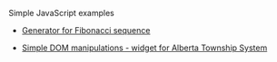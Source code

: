 Simple JavaScript examples

* [Generator for Fibonacci sequence](vad2der.github.io/JavaScript_example/Generator/index.html)

* [Simple DOM manipulations - widget for Alberta Township System](vad2der.github.io/JavaScript_example/ATS/index.html)